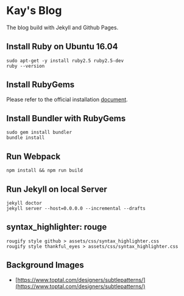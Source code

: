 # Kay's Blog

The blog build with Jekyll and Github Pages.

## Install Ruby on Ubuntu 16.04

```shell
sudo apt-get -y install ruby2.5 ruby2.5-dev
ruby --version
```

## Install RubyGems

Please refer to the official installation [document](https://rubygems.org/pages/download).

## Install Bundler with RubyGems

```shell
sudo gem install bundler
bundle install
```

## Run Webpack

```shell
npm install && npm run build
```

## Run Jekyll on local Server

```shell
jekyll doctor
jekyll server --host=0.0.0.0 --incremental --drafts
```

## syntax_highlighter: rouge

```shell
rougify style github > assets/css/syntax_highlighter.css
rougify style thankful_eyes > assets/css/syntax_highlighter.css
```

## Background Images

- [https://www.toptal.com/designers/subtlepatterns/](https://www.toptal.com/designers/subtlepatterns/)

